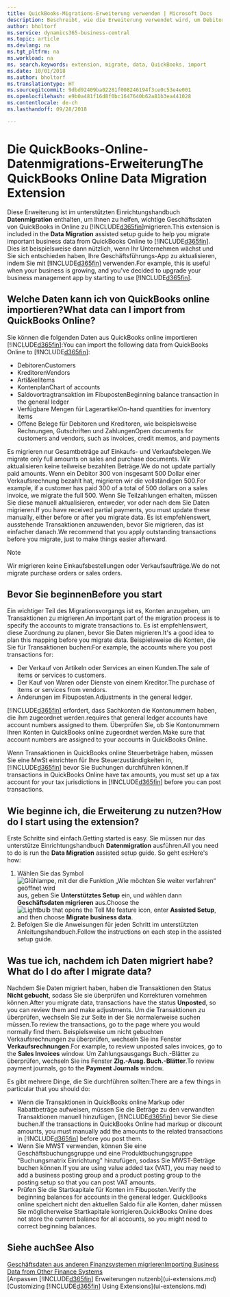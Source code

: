 ```yaml
---
title: QuickBooks-Migrations-Erweiterung verwenden | Microsoft Docs
description: Beschreibt, wie die Erweiterung verwendet wird, um Debitoren, Kreditoren, Artikel und Konten aus QuickBooks Online auf Business Central zu migrieren
author: bholtorf
ms.service: dynamics365-business-central
ms.topic: article
ms.devlang: na
ms.tgt_pltfrm: na
ms.workload: na
ms. search.keywords: extension, migrate, data, QuickBooks, import
ms.date: 10/01/2018
ms.author: bholtorf
ms.translationtype: HT
ms.sourcegitcommit: 9dbd92409ba02281f008246194f3ce0c53e4e001
ms.openlocfilehash: e9b0a481f16d8f0bc1647640b62a81b3ea441028
ms.contentlocale: de-ch
ms.lasthandoff: 09/28/2018

---
```


# <a name="the-quickbooks-online-data-migration-extension"></a><span data-ttu-id="799b5-103">Die QuickBooks-Online-Datenmigrations-Erweiterung</span><span class="sxs-lookup"><span data-stu-id="799b5-103">The QuickBooks Online Data Migration Extension</span></span>
<span data-ttu-id="799b5-104">Diese Erweiterung ist im unterstützten Einrichtungshandbuch **Datenmigration** enthalten, um Ihnen zu helfen, wichtige Geschäftsdaten von QuickBooks in Online zu [!INCLUDE[d365fin](includes/d365fin_md.md)]migrieren.</span><span class="sxs-lookup"><span data-stu-id="799b5-104">This extension is included in the **Data Migration** assisted setup guide to help you migrate important business data from QuickBooks Online to [!INCLUDE[d365fin](includes/d365fin_md.md)].</span></span> <span data-ttu-id="799b5-105">Dies ist beispielsweise dann nützlich, wenn Ihr Unternehmen wächst und Sie sich entschieden haben, Ihre Geschäftsführungs-App zu aktualisieren, indem Sie mit [!INCLUDE[d365fin](includes/d365fin_md.md)]  verwenden.</span><span class="sxs-lookup"><span data-stu-id="799b5-105">For example, this is useful when your business is growing, and you've decided to upgrade your business management app by starting to use [!INCLUDE[d365fin](includes/d365fin_md.md)].</span></span>

## <a name="what-data-can-i-import-from-quickbooks-online"></a><span data-ttu-id="799b5-106">Welche Daten kann ich von QuickBooks online importieren?</span><span class="sxs-lookup"><span data-stu-id="799b5-106">What data can I import from QuickBooks Online?</span></span>
<span data-ttu-id="799b5-107">Sie können die folgenden Daten aus QuickBooks online importieren [!INCLUDE[d365fin](includes/d365fin_md.md)]:</span><span class="sxs-lookup"><span data-stu-id="799b5-107">You can import the following data from QuickBooks Online to [!INCLUDE[d365fin](includes/d365fin_md.md)]:</span></span>  

* <span data-ttu-id="799b5-108">Debitoren</span><span class="sxs-lookup"><span data-stu-id="799b5-108">Customers</span></span>
* <span data-ttu-id="799b5-109">Kreditoren</span><span class="sxs-lookup"><span data-stu-id="799b5-109">Vendors</span></span>
* <span data-ttu-id="799b5-110">Arti&kel</span><span class="sxs-lookup"><span data-stu-id="799b5-110">Items</span></span>
* <span data-ttu-id="799b5-111">Kontenplan</span><span class="sxs-lookup"><span data-stu-id="799b5-111">Chart of accounts</span></span>
* <span data-ttu-id="799b5-112">Saldovortragtransaktion im Fibuposten</span><span class="sxs-lookup"><span data-stu-id="799b5-112">Beginning balance transaction in the general ledger</span></span>
* <span data-ttu-id="799b5-113">Verfügbare Mengen für Lagerartikel</span><span class="sxs-lookup"><span data-stu-id="799b5-113">On-hand quantities for inventory items</span></span>
* <span data-ttu-id="799b5-114">Offene Belege für Debitoren und Kreditoren, wie beispielsweise Rechnungen, Gutschriften und Zahlungen</span><span class="sxs-lookup"><span data-stu-id="799b5-114">Open documents for customers and vendors, such as invoices, credit memos, and payments</span></span>

<span data-ttu-id="799b5-115">Es migrieren nur Gesamtbeträge auf Einkaufs- und Verkaufsbelegen.</span><span class="sxs-lookup"><span data-stu-id="799b5-115">We migrate only full amounts on sales and purchase documents.</span></span> <span data-ttu-id="799b5-116">Wir aktualisieren keine teilweise bezahlten Beträge.</span><span class="sxs-lookup"><span data-stu-id="799b5-116">We do not update partially paid amounts.</span></span> <span data-ttu-id="799b5-117">Wenn ein Debitor 300 von insgesamt 500 Dollar einer Verkaufsrechnung bezahlt hat, migrieren wir die vollständigen 500.</span><span class="sxs-lookup"><span data-stu-id="799b5-117">For example, if a customer has paid 300 of a total of 500 dollars on a sales invoice, we migrate the full 500.</span></span> <span data-ttu-id="799b5-118">Wenn Sie Teilzahlungen erhalten, müssen Sie diese manuell aktualisieren, entweder, vor oder nach dem Sie Daten migrieren.</span><span class="sxs-lookup"><span data-stu-id="799b5-118">If you have received partial payments, you must update these manually, either before or after you migrate data.</span></span> <span data-ttu-id="799b5-119">Es ist empfehlenswert, ausstehende Transaktionen anzuwenden, bevor Sie migrieren, das ist einfacher danach.</span><span class="sxs-lookup"><span data-stu-id="799b5-119">We recommend that you apply outstanding transactions before you migrate, just to make things easier afterward.</span></span>

> [!NOTE]  
>   <span data-ttu-id="799b5-120">Wir migrieren keine Einkaufsbestellungen oder Verkaufsaufträge.</span><span class="sxs-lookup"><span data-stu-id="799b5-120">We do not migrate purchase orders or sales orders.</span></span>

## <a name="before-you-start"></a><span data-ttu-id="799b5-121">Bevor Sie beginnen</span><span class="sxs-lookup"><span data-stu-id="799b5-121">Before you start</span></span>
<span data-ttu-id="799b5-122">Ein wichtiger Teil des Migrationsvorgangs ist es, Konten anzugeben, um Transaktionen zu migrieren.</span><span class="sxs-lookup"><span data-stu-id="799b5-122">An important part of the migration process is to specify the accounts to migrate transactions to.</span></span> <span data-ttu-id="799b5-123">Es ist empfehlenswert, diese Zuordnung zu planen, bevor Sie Daten migrieren.</span><span class="sxs-lookup"><span data-stu-id="799b5-123">It's a good idea to plan this mapping before you migrate data.</span></span> <span data-ttu-id="799b5-124">Beispielsweise die Konten, die Sie für Transaktionen buchen:</span><span class="sxs-lookup"><span data-stu-id="799b5-124">For example, the accounts where you post transactions for:</span></span>  

* <span data-ttu-id="799b5-125">Der Verkauf von Artikeln oder Services an einen Kunden.</span><span class="sxs-lookup"><span data-stu-id="799b5-125">The sale of items or services to customers.</span></span>
* <span data-ttu-id="799b5-126">Der Kauf von Waren oder Dienste von einem Kreditor.</span><span class="sxs-lookup"><span data-stu-id="799b5-126">The purchase of items or services from vendors.</span></span>  
* <span data-ttu-id="799b5-127">Änderungen im Fibuposten.</span><span class="sxs-lookup"><span data-stu-id="799b5-127">Adjustments in the general ledger.</span></span>  

[!INCLUDE[d365fin](includes/d365fin_md.md)] <span data-ttu-id="799b5-128">erfordert, dass Sachkonten die Kontonummern haben, die ihm zugeordnet werden.</span><span class="sxs-lookup"><span data-stu-id="799b5-128">requires that general ledger accounts have account numbers assigned to them.</span></span> <span data-ttu-id="799b5-129">Überprüfen Sie, ob Sie Kontonummern Ihren Konten in QuickBooks online zugeordnet werden.</span><span class="sxs-lookup"><span data-stu-id="799b5-129">Make sure that account numbers are assigned to your accounts in QuickBooks Online.</span></span>

<span data-ttu-id="799b5-130">Wenn Transaktionen in QuickBooks online Steuerbeträge haben, müssen Sie eine MwSt einrichten für Ihre Steuerzuständigkeiten in, [!INCLUDE[d365fin](includes/d365fin_md.md)] bevor Sie Buchungen durchführen können.</span><span class="sxs-lookup"><span data-stu-id="799b5-130">If transactions in QuickBooks Online have tax amounts, you must set up a tax account for your tax jurisdictions in [!INCLUDE[d365fin](includes/d365fin_md.md)] before you can post transactions.</span></span>

## <a name="how-do-i-start-using-the-extension"></a><span data-ttu-id="799b5-131">Wie beginne ich, die Erweiterung zu nutzen?</span><span class="sxs-lookup"><span data-stu-id="799b5-131">How do I start using the extension?</span></span>
<span data-ttu-id="799b5-132">Erste Schritte sind einfach.</span><span class="sxs-lookup"><span data-stu-id="799b5-132">Getting started is easy.</span></span> <span data-ttu-id="799b5-133">Sie müssen nur das unterstütze Einrichtungshandbuch **Datenmigration** ausführen.</span><span class="sxs-lookup"><span data-stu-id="799b5-133">All you need to do is run the **Data Migration** assisted setup guide.</span></span> <span data-ttu-id="799b5-134">So geht es:</span><span class="sxs-lookup"><span data-stu-id="799b5-134">Here's how:</span></span>

1. <span data-ttu-id="799b5-135">Wählen Sie das Symbol ![Glühlampe, mit der die Funktion „Wie möchten Sie weiter verfahren“ geöffnet wird](media/ui-search/search_small.png "Wie möchten Sie weiter verfahren?") aus, geben Sie **Unterstütztes Setup** ein, und wählen dann **Geschäftsdaten migrieren** aus.</span><span class="sxs-lookup"><span data-stu-id="799b5-135">Choose the ![Lightbulb that opens the Tell Me feature](media/ui-search/search_small.png "Tell me what you want to do") icon, enter **Assisted Setup**, and then choose **Migrate business data**.</span></span>
2. <span data-ttu-id="799b5-136">Befolgen Sie die Anweisungen für jeden Schritt im unterstützten Anleitungshandbuch.</span><span class="sxs-lookup"><span data-stu-id="799b5-136">Follow the instructions on each step in the assisted setup guide.</span></span>

## <a name="what-do-i-do-after-i-migrate-data"></a><span data-ttu-id="799b5-137">Was tue ich, nachdem ich Daten migriert habe?</span><span class="sxs-lookup"><span data-stu-id="799b5-137">What do I do after I migrate data?</span></span>
<span data-ttu-id="799b5-138">Nachdem Sie Daten migriert haben, haben die Transaktionen den Status **Nicht gebucht**, sodass Sie sie überprüfen und Korrekturen vornehmen können.</span><span class="sxs-lookup"><span data-stu-id="799b5-138">After you migrate data, transactions have the status **Unposted**, so you can review them and make adjustments.</span></span> <span data-ttu-id="799b5-139">Um die Transaktionen zu überprüfen, wechseln Sie zur Seite in der Sie normalerweise suchen müssen.</span><span class="sxs-lookup"><span data-stu-id="799b5-139">To review the transactions, go to the page where you would normally find them.</span></span> <span data-ttu-id="799b5-140">Beispielsweise um nicht gebuchten Verkaufsrechnungen zu überprüfen, wechseln Sie ins Fenster **Verkaufsrechnungen**.</span><span class="sxs-lookup"><span data-stu-id="799b5-140">For example, to review unposted sales invoices, go to the **Sales Invoices** window.</span></span> <span data-ttu-id="799b5-141">Um Zahlungsausgangs Buch.-Blätter zu überprüfen, wechseln Sie ins Fenster **Zlg.-Ausg. Buch.-Blätter**.</span><span class="sxs-lookup"><span data-stu-id="799b5-141">To review payment journals, go to the **Payment Journals** window.</span></span>   

<span data-ttu-id="799b5-142">Es gibt mehrere Dinge, die Sie durchführen sollten:</span><span class="sxs-lookup"><span data-stu-id="799b5-142">There are a few things in particular that you should do:</span></span>

* <span data-ttu-id="799b5-143">Wenn die Transaktionen in QuickBooks online Markup oder Rabattbeträge aufweisen, müssen Sie die Beträge zu den verwandten Transaktionen manuell hinzufügen, [!INCLUDE[d365fin](includes/d365fin_md.md)] bevor Sie diese buchen.</span><span class="sxs-lookup"><span data-stu-id="799b5-143">If the transactions in QuickBooks Online had markup or discount amounts, you must manually add the amounts to the related transactions in [!INCLUDE[d365fin](includes/d365fin_md.md)] before you post them.</span></span>
* <span data-ttu-id="799b5-144">Wenn Sie MWST verwenden, können Sie eine Geschäftsbuchungsgruppe und eine Produktbuchungsgruppe "Buchungsmatrix Einrichtung" hinzufügen, sodass Sie MWST-Beträge buchen können.</span><span class="sxs-lookup"><span data-stu-id="799b5-144">If you are using value added tax (VAT), you may need to add a business posting group and a product posting group to the posting setup so that you can post VAT amounts.</span></span>
* <span data-ttu-id="799b5-145">Prüfen Sie die Startkapitale für Konten im Fibuposten.</span><span class="sxs-lookup"><span data-stu-id="799b5-145">Verify the beginning balances for accounts in the general ledger.</span></span> <span data-ttu-id="799b5-146">QuickBooks online speichert nicht den aktuellen Saldo für alle Konten, daher müssen Sie möglicherweise Startkapitale korrigieren.</span><span class="sxs-lookup"><span data-stu-id="799b5-146">QuickBooks Online does not store the current balance for all accounts, so you might need to correct beginning balances.</span></span>

## <a name="see-also"></a><span data-ttu-id="799b5-147">Siehe auch</span><span class="sxs-lookup"><span data-stu-id="799b5-147">See Also</span></span>
[<span data-ttu-id="799b5-148">Geschäftsdaten aus anderen Finanzsystemen migrieren</span><span class="sxs-lookup"><span data-stu-id="799b5-148">Importing Business Data from Other Finance Systems</span></span>](across-import-data-configuration-packages.md)  
<span data-ttu-id="799b5-149">[Anpassen [!INCLUDE[d365fin](includes/d365fin_md.md)] Erweiterungen nutzenb](ui-extensions.md)</span><span class="sxs-lookup"><span data-stu-id="799b5-149">[Customizing [!INCLUDE[d365fin](includes/d365fin_md.md)] Using Extensions](ui-extensions.md)</span></span>  

